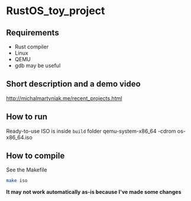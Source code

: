 # RustOS_toy_project

## Requirements

- Rust compiler
- Linux
- QEMU
- gdb may be useful

## Short description and a demo video

http://michalmartyniak.me/recent_projects.html

## How to run

Ready-to-use ISO is inside ```build``` folder
qemu-system-x86_64 -cdrom os-x86_64.iso

## How to compile

See the Makefile
```bash
make iso
```
**It may not work automatically as-is because I've made some changes**

